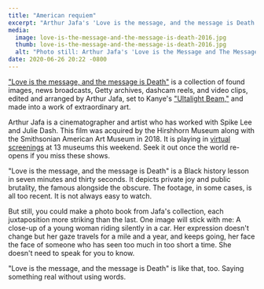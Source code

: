 ```yaml
---
title: "American requiem"
excerpt: "Arthur Jafa's 'Love is the message, and the message is Death' is an extraordinary piece of video art."
media:
  image: love-is-the-message-and-the-message-is-death-2016.jpg
  thumb: love-is-the-message-and-the-message-is-death-2016.jpg
  alt: "Photo still: Arthur Jafa's 'Love is the Message and The Message is Death'"
date: 2020-06-26 20:22 -0800
---
```


["Love is the message, and the message is Death"](https://www.moca.org/program/arthur-jafa-love-is-the-message-the-message-is-death) is a collection of found images, news broadcasts, Getty archives, dashcam reels, and video clips, edited and arranged by Arthur Jafa, set to Kanye's ["Ultalight Beam,"](https://www.youtube.com/watch?v=6oHdAA3AqnE) and made into a work of extraordinary art.

Arthur Jafa is a cinematographer and artist who has worked with Spike Lee and Julie Dash. This film was acquired by the Hirshhorn Museum along with the Smithsonian American Art Museum in 2018. It is playing in [virtual screenings](https://hirshhorn.si.edu/news/press-release/love-is-the-message-the-message-is-death-streamed-june-26-28/) at 13 museums this weekend. Seek it out once the world re-opens if you miss these shows.

"Love is the message, and the message is Death" is a Black history lesson in seven minutes and thirty seconds. It depicts private joy and public brutality, the famous alongside the obscure. The footage, in some cases, is all too recent. It is not always easy to watch.

But still, you could make a photo book from Jafa's collection, each juxtaposition more striking than the last. One image will stick with me: A close-up of a young woman riding silently in a car. Her expression doesn't change but her gaze travels for a mile and a year, and keeps going, her face the face of someone who has seen too much in too short a time. She doesn't need to speak for you to know.

"Love is the message, and the message is Death" is like that, too. Saying something real without using words.
